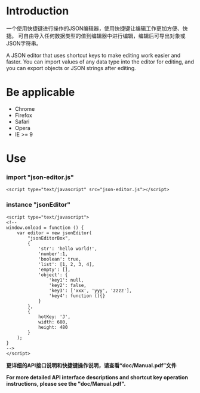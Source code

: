 # Introduction
一个使用快捷键进行操作的JSON编辑器，使用快捷键让编辑工作更加方便、快捷。
可自由导入任何数据类型的值到编辑器中进行编辑，编辑后可导出对象或JSON字符串。

A JSON editor that uses shortcut keys to make editing work easier and faster.
You can import values of any data type into the editor for editing, and you can export objects or JSON strings after editing.

# Be applicable
- Chrome
- Firefox
- Safari
- Opera
- IE >= 9

# Use
### import  "json-editor.js"
```
<script type="text/javascript" src="json-editor.js"></script>
```

### instance  "jsonEditor"
```
<script type="text/javascript">
<!--
window.onload = function () {
	var editor = new jsonEditor(
		"jsonEditorBox",
		{
			'str': 'hello world!',
			'number':1,
			'boolean': true,
			'list': [1, 2, 3, 4],
			'empty': [],
			'object': {
				'key1': null,
				'key2': false,
				'key3': ['xxx', 'yyy', 'zzzz'],
				'key4': function (){}
			}
		},
		{
			hotKey: 'J',
			width: 680,
			height: 480
		}
	);
}
-->
</script>
```


**更详细的API接口说明和快捷键操作说明，请查看“doc/Manual.pdf”文件**  

**For more detailed API interface descriptions and shortcut key operation instructions, please see the "doc/Manual.pdf".**


